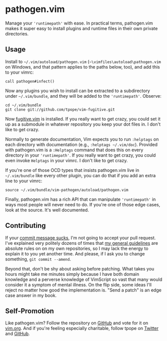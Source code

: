 pathogen.vim
============

Manage your `'runtimepath'` with ease.  In practical terms, pathogen.vim
makes it super easy to install plugins and runtime files in their own
private directories.

Usage
-----

Install to `~/.vim/autoload/pathogen.vim`
(`~\vimfiles\autoload\pathogen.vim` on Windows, and that pattern applies
to the paths below, too), and add this to your vimrc:

    call pathogen#infect()

Now any plugins you wish to install can be extracted to a subdirectory
under `~/.vim/bundle`, and they will be added to the `'runtimepath'`.
Observe:

    cd ~/.vim/bundle
    git clone git://github.com/tpope/vim-fugitive.git

Now [fugitive.vim](https://github.com/tpope/vim-fugitive) is installed.
If you really want to get crazy, you could set it up as a submodule in
whatever repository you keep your dot files in.  I don't like to get
crazy.

Normally to generate documentation, Vim expects you to run `:helptags`
on each directory with documentation (e.g., `:helptags ~/.vim/doc`).
Provided with pathogen.vim is a `:Helptags` command that does this on
every directory in your `'runtimepath'`.  If you really want to get
crazy, you could even invoke `Helptags` in your vimrc.  I don't like to
get crazy.

If you're one of those OCD types that insists pathogen.vim live in
`~/.vim/bundle` like every other plugin, you can do that if you add an
extra line to your vimrc:

    source ~/.vim/bundle/vim-pathogen/autoload/pathogen.vim

Finally, pathogen.vim has a rich API that can manipulate `'runtimepath'`
in ways most people will never need to do.  If you're one of those edge
cases, look at the source.  It's well documented.

Contributing
------------

If your [commit message sucks](http://stopwritingramblingcommitmessages.com/),
I'm not going to accept your pull request.  I've explained very politely
dozens of times that
[my general guidelines](http://tbaggery.com/2008/04/19/a-note-about-git-commit-messages.html)
are absolute rules on on my own repositories, so I may lack the energy
to explain it to you yet another time.  And please, if I ask you to
change something, `git commit --amend`.

Beyond that, don't be shy about asking before patching.  What takes you
hours might take me minutes simply because I have both domain knowledge
and a perverse knowledge of VimScript so vast that many would consider
it a symptom of mental illness.  On the flip side, some ideas I'll
reject no matter how good the implementation is.  "Send a patch" is an
edge case answer in my book.

Self-Promotion
--------------

Like pathogen.vim?  Follow the repository on
[GitHub](http://github.com/tpope/vim-pathogen) and vote for it on
[vim.org](http://www.vim.org/scripts/script.php?script_id=2332).  And if
you're feeling especially charitable, follow tpope on
[Twitter](http://twitter.com/tpope) and
[GitHub](http://github.com/tpope).
